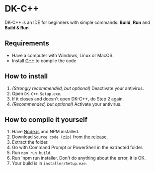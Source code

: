 # DK-C++

DK-C++ is an IDE for beginners with simple commands:
**Build**, **Run** and **Build & Run**.

## Requirements
* Have a computer with Windows, Linux or MacOS.
* Install [G++](https://sourceforge.net/projects/mingw/)
  to compile the code

## How to install
1. *(Strongly recommended, but optional)* Deactivate your antivirus.
1. Open `DK-C++.Setup.exe`.
1. If it closes and doesn't open DK-C++, do Step 2 again.
1. *(Recommended, but optional)* Activate your antivirus.

## How to compile it yourself
1. Have [Node.js](https://nodejs.org) and NPM installed.
1. Download `Source code (zip)` from [the release](https://github.com/EntityPlantt/DK-CPP/releases).
1. Extract the folder.
1. Go with Command Prompt or PowerShell in the extracted folder.
1. Run `npm run build`.
1. Run `npm run installer. Don't do anything about the error, it is OK.
1. Your build is in `installer/Setup.exe`.